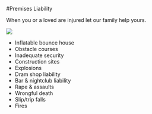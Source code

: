 #Premises Liability

When you or a loved are injured let our family help yours.

<div class="practice_image">
    <img src="/assets/images/premise-landing.jpg" />
</div>

- Inflatable bounce house
- Obstacle courses
- Inadequate security
- Construction sites
- Explosions
- Dram shop liability
- Bar & nightclub liability
- Rape & assaults
- Wrongful death
- Slip/trip falls
- Fires    